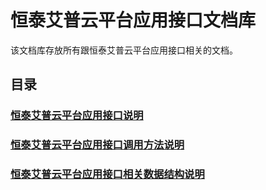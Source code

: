 # 恒泰艾普云平台应用接口文档库
该文档库存放所有跟恒泰艾普云平台应用接口相关的文档。

## 目录
### [恒泰艾普云平台应用接口说明](api-reference/README.md)
### [恒泰艾普云平台应用接口调用方法说明](api-quick-start.md)
### [恒泰艾普云平台应用接口相关数据结构说明](api-data-structure/README.md)

